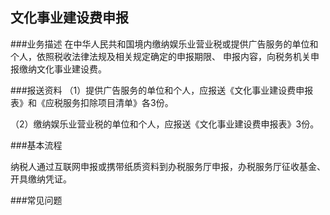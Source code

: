 ## 文化事业建设费申报

###业务描述
     在中华人民共和国境内缴纳娱乐业营业税或提供广告服务的单位和个人，依照税收法律法规及相关规定确定的申报期限、
     申报内容，向税务机关申报缴纳文化事业建设费。

###报送资料
（1）提供广告服务的单位和个人，应报送《文化事业建设费申报表》和《应税服务扣除项目清单》各3份。

（2）缴纳娱乐业营业税的单位和个人，应报送《文化事业建设费申报表》3份。



###基本流程

  纳税人通过互联网申报或携带纸质资料到办税服务厅申报，办税服务厅征收基金、开具缴纳凭证。

###常见问题




